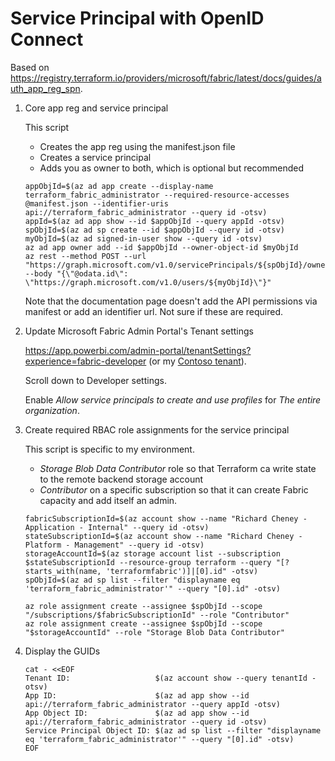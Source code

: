 # Service Principal with OpenID Connect

Based on <https://registry.terraform.io/providers/microsoft/fabric/latest/docs/guides/auth_app_reg_spn>.

1. Core app reg and service principal

    This script

    - Creates the app reg using the manifest.json file
    - Creates a service principal
    - Adds you as owner to both, which is optional but recommended

    ```shell
    appObjId=$(az ad app create --display-name terraform_fabric_administrator --required-resource-accesses @manifest.json --identifier-uris api://terraform_fabric_administrator --query id -otsv)
    appId=$(az ad app show --id $appObjId --query appId -otsv)
    spObjId=$(az ad sp create --id $appObjId --query id -otsv)
    myObjId=$(az ad signed-in-user show --query id -otsv)
    az ad app owner add --id $appObjId --owner-object-id $myObjId
    az rest --method POST --url "https://graph.microsoft.com/v1.0/servicePrincipals/${spObjId}/owners/\$ref" --body "{\"@odata.id\": \"https://graph.microsoft.com/v1.0/users/${myObjId}\"}"

    ```

    Note that the documentation page doesn't add the API permissions via manifest or add an identifier url. Not sure if these are required.

1. Update Microsoft Fabric Admin Portal's Tenant settings

    <https://app.powerbi.com/admin-portal/tenantSettings?experience=fabric-developer> (or my [Contoso tenant](https://app.powerbi.com/admin-portal/tenantSettings?ctid=ac40fc60-2717-4051-a567-c0cd948f0ac9&experience=fabric-developer)).

    Scroll down to Developer settings.

    Enable _Allow service principals to create and use profiles_ for _The entire organization_.

1. Create required RBAC role assignments for the service principal

    This script is specific to my environment.

    - _Storage Blob Data Contributor_ role so that Terraform ca write state to the remote backend storage account
    - _Contributor_ on a specific subscription so that it can create Fabric capacity and add itself an admin.

    ```shell
    fabricSubscriptionId=$(az account show --name "Richard Cheney - Application - Internal" --query id -otsv)
    stateSubscriptionId=$(az account show --name "Richard Cheney - Platform - Management" --query id -otsv)
    storageAccountId=$(az storage account list --subscription $stateSubscriptionId --resource-group terraform --query "[?starts_with(name, 'terraformfabric')]|[0].id" -otsv)
    spObjId=$(az ad sp list --filter "displayname eq 'terraform_fabric_administrator'" --query "[0].id" -otsv)

    az role assignment create --assignee $spObjId --scope "/subscriptions/$fabricSubscriptionId" --role "Contributor"
    az role assignment create --assignee $spObjId --scope "$storageAccountId" --role "Storage Blob Data Contributor"
    ```

1. Display the GUIDs

    ```shell
    cat - <<EOF
    Tenant ID:                   $(az account show --query tenantId -otsv)
    App ID:                      $(az ad app show --id api://terraform_fabric_administrator --query appId -otsv)
    App Object ID:               $(az ad app show --id api://terraform_fabric_administrator --query id -otsv)
    Service Principal Object ID: $(az ad sp list --filter "displayname eq 'terraform_fabric_administrator'" --query "[0].id" -otsv)
    EOF
    ```
